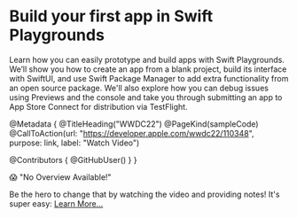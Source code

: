 # Build your first app in Swift Playgrounds

Learn how you can easily prototype and build apps with Swift Playgrounds. We’ll show you how to create an app from a blank project, build its interface with SwiftUI, and use Swift Package Manager to add extra functionality from an open source package. We'll also explore how you can debug issues using Previews and the console and take you through submitting an app to App Store Connect for distribution via TestFlight.

@Metadata {
   @TitleHeading("WWDC22")
   @PageKind(sampleCode)
   @CallToAction(url: "https://developer.apple.com/wwdc22/110348", purpose: link, label: "Watch Video")

   @Contributors {
      @GitHubUser(<replace this with your GitHub handle>)
   }
}

😱 "No Overview Available!"

Be the hero to change that by watching the video and providing notes! It's super easy:
 [Learn More…](https://wwdcnotes.github.io/WWDCNotes/documentation/wwdcnotes/contributing)
